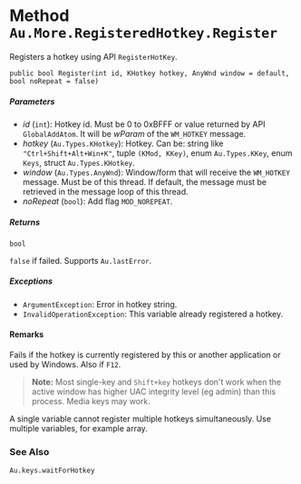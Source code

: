# Method `Au.More.RegisteredHotkey.Register`

Registers a hotkey using API `RegisterHotKey`.

```
public bool Register(int id, KHotkey hotkey, AnyWnd window = default, bool noRepeat = false)
```

##### Parameters

- *id*  (`int`):
    Hotkey id. Must be 0 to 0xBFFF or value returned by API `GlobalAddAtom`. It will be *wParam* of the `WM_HOTKEY` message.
- *hotkey*  (`Au.Types.KHotkey`):
    Hotkey. Can be: string like `"Ctrl+Shift+Alt+Win+K"`, tuple `(KMod, KKey)`, enum `Au.Types.KKey`, enum `Keys`, struct `Au.Types.KHotkey`.
- *window*  (`Au.Types.AnyWnd`):
    Window/form that will receive the `WM_HOTKEY` message. Must be of this thread. If default, the message must be retrieved in the message loop of this thread.
- *noRepeat*  (`bool`):
    Add flag `MOD_NOREPEAT`.

##### Returns

`bool`

`false` if failed. Supports `Au.lastError`.

##### Exceptions

- `ArgumentException`:
    Error in hotkey string.
- `InvalidOperationException`:
    This variable already registered a hotkey.

#### Remarks

Fails if the hotkey is currently registered by this or another application or used by Windows. Also if `F12`.

> **Note:**
> Most single-key and `Shift+key` hotkeys don't work when the active window has higher UAC integrity level (eg admin) than this process. Media keys may work.

A single variable cannot register multiple hotkeys simultaneously. Use multiple variables, for example array.

### See Also

`Au.keys.waitForHotkey`